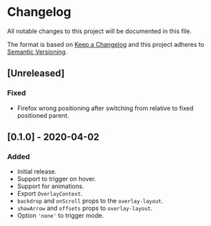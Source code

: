 # Changelog

All notable changes to this project will be documented in this file.

The format is based on [Keep a Changelog](http://keepachangelog.com/en/1.0.0/)
and this project adheres to [Semantic Versioning](http://semver.org/spec/v2.0.0.html).

## [Unreleased]
### Fixed
- Firefox wrong positioning after switching from relative to fixed positioned parent.

## [0.1.0] - 2020-04-02
### Added
- Initial release.
- Support to trigger on hover.
- Support for animations.
- Export `OverlayContext`.
- `backdrop` and `onScroll` props to the `overlay-layout`.
- `showArrow` and `offsets` props to `overlay-layout`.
- Option `'none'` to trigger mode.
